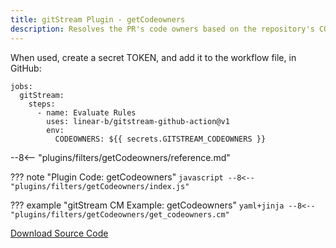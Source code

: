 ```yaml
---
title: gitStream Plugin - getCodeowners
description: Resolves the PR's code owners based on the repository's CODEOWNERS file
---
```


When used, create a secret TOKEN, and add it to the workflow file, in GitHub:

```
jobs:
  gitStream:
    steps:
      - name: Evaluate Rules
        uses: linear-b/gitstream-github-action@v1
        env: 
          CODEOWNERS: ${{ secrets.GITSTREAM_CODEOWNERS }}
``` 

--8<-- "plugins/filters/getCodeowners/reference.md"

??? note "Plugin Code: getCodeowners"
    ```javascript
    --8<-- "plugins/filters/getCodeowners/index.js"
    ```
    <div class="result" markdown>
    <span>
    </span>
    </div>


??? example "gitStream CM Example: getCodeowners"
    ```yaml+jinja
    --8<-- "plugins/filters/getCodeowners/get_codeowners.cm"
    ```
    <div class="result" markdown>
    <span>
    </span>
    </div>

[Download Source Code](https://github.com/linear-b/gitstream/tree/main/plugins/filters/getCodeowners)
